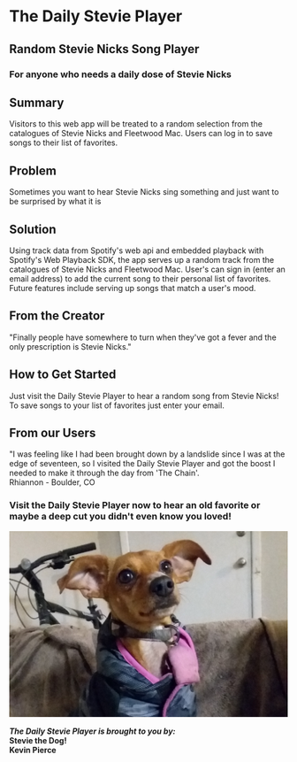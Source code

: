 # The Daily Stevie Player #
<!--
> This material was originally posted [here](http://www.quora.com/What-is-Amazons-approach-to-product-development-and-product-management). It is reproduced here for posterities sake.

There is an approach called "working backwards" that is widely used at Amazon. They work backwards from the customer, rather than starting with an idea for a product and trying to bolt customers onto it. While working backwards can be applied to any specific product decision, using this approach is especially important when developing new products or features.

For new initiatives a product manager typically starts by writing an internal press release announcing the finished product. The target audience for the press release is the new/updated product's customers, which can be retail customers or internal users of a tool or technology. Internal press releases are centered around the customer problem, how current solutions (internal or external) fail, and how the new product will blow away existing solutions.

If the benefits listed don't sound very interesting or exciting to customers, then perhaps they're not (and shouldn't be built). Instead, the product manager should keep iterating on the press release until they've come up with benefits that actually sound like benefits. Iterating on a press release is a lot less expensive than iterating on the product itself (and quicker!).

If the press release is more than a page and a half, it is probably too long. Keep it simple. 3-4 sentences for most paragraphs. Cut out the fat. Don't make it into a spec. You can accompany the press release with a FAQ that answers all of the other business or execution questions so the press release can stay focused on what the customer gets. My rule of thumb is that if the press release is hard to write, then the product is probably going to suck. Keep working at it until the outline for each paragraph flows.

Oh, and I also like to write press-releases in what I call "Oprah-speak" for mainstream consumer products. Imagine you're sitting on Oprah's couch and have just explained the product to her, and then you listen as she explains it to her audience. That's "Oprah-speak", not "Geek-speak".

Once the project moves into development, the press release can be used as a touchstone; a guiding light. The product team can ask themselves, "Are we building what is in the press release?" If they find they're spending time building things that aren't in the press release (overbuilding), they need to ask themselves why. This keeps product development focused on achieving the customer benefits and not building extraneous stuff that takes longer to build, takes resources to maintain, and doesn't provide real customer benefit (at least not enough to warrant inclusion in the press release).
 -->

## Random Stevie Nicks Song Player ##


### **For anyone who needs a daily dose of Stevie Nicks** ###


## Summary ##
  Visitors to this web app will be treated to a random selection from the catalogues of Stevie Nicks and Fleetwood Mac. Users can log in to save songs to their list of favorites.

## Problem ##
  Sometimes you want to hear Stevie Nicks sing something and just want to be surprised by what it is

## Solution ##
  Using track data from Spotify's web api and embedded playback with Spotify's Web Playback SDK, the app serves up a random track from the catalogues of Stevie Nicks and Fleetwood Mac. User's can sign in (enter an email address) to add the current song to their personal list of favorites. Future features include serving up songs that match a user's mood.

## From the Creator ##
  "Finally people have somewhere to turn when they've got a fever and the only prescription is Stevie Nicks."

## How to Get Started ##
  Just visit the Daily Stevie Player to hear a random song from Stevie Nicks! To save songs to your list of favorites just enter your email.

## From our Users ##
  "I was feeling like I had been brought down by a landslide since I was at the edge of seventeen, so I visited the Daily Stevie Player and got the boost I needed to make it through the day from 'The Chain'.\
    Rhiannon - Boulder, CO

### Visit the Daily Stevie Player now to hear an old favorite or maybe a deep cut you didn't even know you loved! ###

![Stevie the Dog](./client/dist/images/1.jpg)

***The Daily Stevie Player is brought to you by:***\
**Stevie the Dog!**\
**Kevin Pierce**